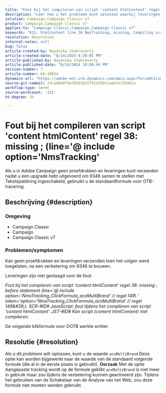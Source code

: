 ```yaml
---
title: "Fout bij het compileren van script 'content htmlContent' regel 38: missing ; (line='@ include option='NmsTracking'"
description: "Leer hoe u het probleem kunt oplossen waarbij leveringen in Adobe Campaign mislukken met de fout \"Kan niet compileren\". Standaardformule voor bijhouden gebruiken."
solution: Campaign,Campaign Classic v7
product: Campaign,Campaign Classic v7
applies-to: "Campaign Classic,Campaign,Campaign Classic v7"
keywords: "KCS, htmlContent line 38 NmsTracking, missing, Compiling script, Campagne, Campaign Classic"
resolution: Resolution
internal-notes: null
bug: false
article-created-by: Nayanika Chakravarty
article-created-date: "6/14/2024 6:38:05 PM"
article-published-by: Nayanika Chakravarty
article-published-date: "6/14/2024 10:08:44 PM"
version-number: 7
article-number: KA-18024
dynamics-url: "https://adobe-ent.crm.dynamics.com/main.aspx?forceUCI=1&pagetype=entityrecord&etn=knowledgearticle&id=1f3d2f38-7d2a-ef11-840b-6045bd006704"
source-git-commit: 23ca46b8fde76591815f91e550c1adefe37bd4ca
workflow-type: tm+mt
source-wordcount: '221'
ht-degree: 3%

---
```


# Fout bij het compileren van script &#39;content htmlContent&#39; regel 38: missing ; (line=&#39;@ include option=&#39;NmsTracking&#39;


Als u in Adobe Campaign geen proefdrukken en leveringen kunt verzenden nadat u een upgrade hebt uitgevoerd om 9346 samen te stellen met Tekstspatiëring ingeschakeld, gebruikt u de standaardformule voor OTB-tracering.

## Beschrijving {#description}


### <b>Omgeving</b>

- Campaign Classic
- Campaign
- Campaign Classic v7




### <b>Problemen/symptomen</b>

Kan geen proefdrukken en leveringen verzenden toen het volgen werd toegelaten, na een verbetering om 9346 te bouwen.

Leveringen zijn niet geslaagd voor de fout:

*Fout bij het compileren van script &#39;content htmlContent&#39; regel 38: missing ; before statement (line=&#39;@ include option=&#39;NmsTracking_ClickFormula_acxMultiBrand&#39; // regel 149\ &#39; token=&#39;option=&#39;NmsTracking_ClickFormula_acxMultiBrand&#39; // regel 149\&#39;). SCR-#ID# JavaScript: fout tijdens het compileren van script &#39;content htmlContent&#39;. JST-#ID# Kan script (content htmlContent) niet compileren.*

De volgende klikformule voor OOTB werkte echter.


## Resolutie {#resolution}


Als u dit probleem wilt oplossen, kunt u de waarde `acxMultiBrand` Deze optie kan worden bijgewerkt naar de waarde van de standaard volgende formule (die al in de eerste plaats is gebruikt).
<b>Oorzaak</b>
Met de optie Aangepaste tracking wordt op de formule geklikt `acxMultiBrand` is niet meer in gebruik maar zou tijdens de verbetering kunnen geactiveerd zijn. Tijdens het gebruiken van de Schakelaar van de Analyse van het Web, zou deze formule niet moeten worden gebruikt.






